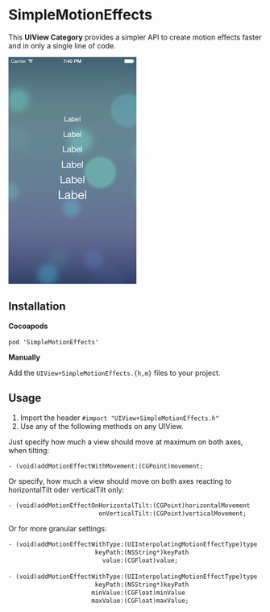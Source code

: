 # SimpleMotionEffects

This **UIView Category** provides a simpler API to create motion effects faster and in only a single line of code.

![Screenshot](gfx/screenshot.png)

## Installation

**Cocoapods**

`pod 'SimpleMotionEffects'`

**Manually**

Add the `UIView+SimpleMotionEffects.{h,m}` files to your project.

## Usage

1. Import the header `#import "UIView+SimpleMotionEffects.h"`
2. Use any of the following methods on any UIView.

Just specify how much a view should move at maximum on both axes, when tilting:

	- (void)addMotionEffectWithMovement:(CGPoint)movement;
	
Or specify, how much a view should move on both axes reacting to horizontalTilt oder verticalTilt only:
	
	- (void)addMotionEffectOnHorizontalTilt:(CGPoint)horizontalMovement
	                         onVerticalTilt:(CGPoint)verticalMovement;

Or for more granular settings:

	- (void)addMotionEffectWithType:(UIInterpolatingMotionEffectType)type
	                        keyPath:(NSString*)keyPath
	                          value:(CGFloat)value;
	
	- (void)addMotionEffectWithType:(UIInterpolatingMotionEffectType)type
	                        keyPath:(NSString*)keyPath
	                       minValue:(CGFloat)minValue
	                       maxValue:(CGFloat)maxValue;
